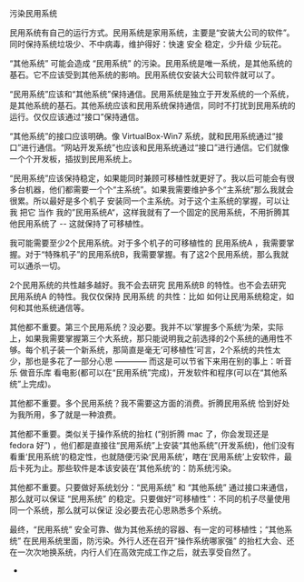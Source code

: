 
污染民用系统

民用系统有自己的运行方式。民用系统是家用系统，主要是“安装大公司的软件”。同时保持系统垃圾少、不中病毒，维护得好：快速 安全 稳定，少升级 少玩花。

“其他系统” 可能会造成 “民用系统” 的污染。民用系统是唯一系统，是其他系统的基石。它不应该受到其他系统的影响。民用系统仅安装大公司软件就可以了。

“民用系统”应该和“其他系统”保持通信。民用系统是独立于开发系统的一个系统，是其他系统的基石。其他系统应该和民用系统保持通信，同时不打扰到民用系统的运行。仅仅应该通过“接口”保持通信。

“其他系统”的接口应该明确。像 VirtualBox-Win7 系统，就和民用系统通过“接口”进行通信。“网站开发系统”也应该和民用系统通过“接口”进行通信。它们就像一个个开发板，插拔到民用系统上。

“民用系统”应该保持稳定，如果能同时兼顾可移植性就更好了。我以后可能会有很多台机器，他们都需要一个个“主系统”。如果我需要维护多个“主系统”那么我就会很累。所以最好是多个机子 安装同一个主系统。对于这个主系统的掌握，可以让我 把它 当作 我的”民用系统A“，这样我就有了一个固定的民用系统，不用折腾其他民用系统了 -- 这就保持了可移植性。

我可能需要至少2个民用系统。对于多个机子的可移植性的 民用系统A ，我需要掌握。对于“特殊机子”的民用系统B，我需要掌握。有了这2个民用系统，那么我就可以通杀一切。

2个民用系统的共性越多越好。我不会去研究 民用系统B 的特性。也不会去研究 民用系统A 的特性。我仅仅保持 民用系统 的共性：比如 如何让民用系统稳定，如何和其他系统通信等。

其他都不重要。第三个民用系统？没必要。我并不以’掌握多个系统‘为荣，实际上，如果我需要掌握第三个大系统，那只能说明我之前选择的2个系统的通用性不够。每个机子装一个新系统，那简直是毫无‘可移植性’可言，2个系统的共性太少，那也是多花了一部分心思 ———— 而这是可以节省下来用在别的事上：听音乐 做音乐库 看电影(都可以在“民用系统”完成)，开发软件和程序(可以在“其他系统”上完成)。

其他都不重要。多个民用系统？我不需要这方面的消费。折腾民用系统 恰到好处为我所用，多了就是一种浪费。

其他都不重要。类似关于操作系统的抬杠 (“别折腾 mac 了，你会发现还是 fedora 好”) ，他们都是直接往“民用系统”上安装“其他系统”(开发系统)，他们没有看重‘民用系统’的稳定性，也就随便污染‘民用系统’，瞎在‘民用系统’上安软件，最后卡死为止。那些软件是本该安装在‘其他系统’的：防系统污染。

其他都不重要。只要做好系统划分：“民用系统” 和 “其他系统” 通过接口来通信，那么就可以保证 “民用系统” 的稳定。只要做好“可移植性”：不同的机子尽量使用同一个系统，那么就可以保证 没必要去花心思熟悉多个系统。

最终，“民用系统” 安全可靠、做为其他系统的容器、有一定的可移植性；“其他系统” 在民用系统里面，防污染。外行人还在召开“操作系统哪家强” 的抬杠大会、还在一次次地换系统，内行人们在高效完成工作之后，就去享受自然了。



-
